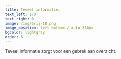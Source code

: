 ```yaml
---
title: Teveel informatie.
text_left: 170
text_right: 0
image: /img/brij-18.png
image_position: left bottom / auto 350px
bgcolor: lightgray
order: 6
---
```


Teveel informatie zorgt voor een gebrek aan overzicht.